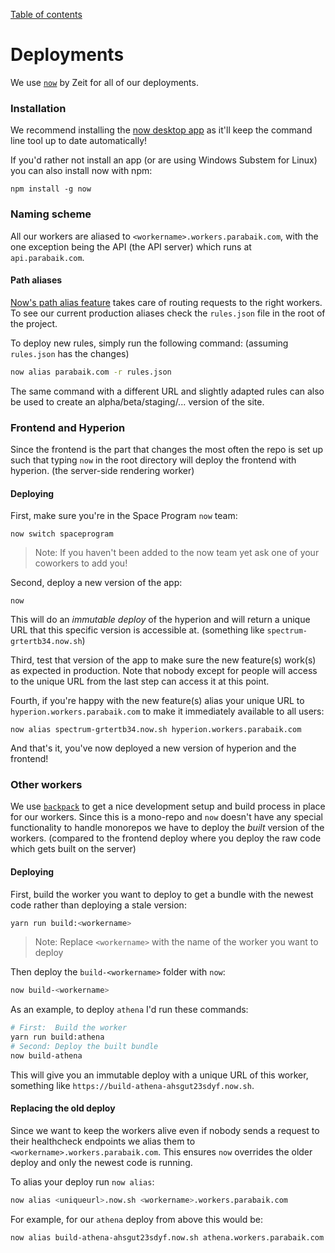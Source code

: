 [Table of contents](./readme.md)

# Deployments

We use [`now`](https://now.sh) by Zeit for all of our deployments.

### Installation

We recommend installing the [now desktop app](http://zeit.co/download) as it'll keep the command line tool up to date automatically!

If you'd rather not install an app (or are using Windows Substem for Linux) you can also install now with npm:

```
npm install -g now
```

### Naming scheme

All our workers are aliased to `<workername>.workers.parabaik.com`, with the one exception being the API (the API server) which runs at `api.parabaik.com`.

#### Path aliases

[Now's path alias feature](https://zeit.co/docs/features/path-aliases) takes care of routing requests to the right workers. To see our current production aliases check the `rules.json` file in the root of the project.

To deploy new rules, simply run the following command: (assuming `rules.json` has the changes)

```sh
now alias parabaik.com -r rules.json
```

The same command with a different URL and slightly adapted rules can also be used to create an alpha/beta/staging/... version of the site.

### Frontend and Hyperion

Since the frontend is the part that changes the most often the repo is set up such that typing `now` in the root directory will deploy the frontend with hyperion. (the server-side rendering worker)

#### Deploying

First, make sure you're in the Space Program `now` team:

```
now switch spaceprogram
```

> Note: If you haven't been added to the now team yet ask one of your coworkers to add you!

Second, deploy a new version of the app:

```
now
```

This will do an _immutable deploy_ of the hyperion and will return a unique URL that this specific version is accessible at. (something like `spectrum-grtertb34.now.sh`)

Third, test that version of the app to make sure the new feature(s) work(s) as expected in production. Note that nobody except for people will access to the unique URL from the last step can access it at this point.

Fourth, if you're happy with the new feature(s) alias your unique URL to `hyperion.workers.parabaik.com` to make it immediately available to all users:

```
now alias spectrum-grtertb34.now.sh hyperion.workers.parabaik.com
```

And that's it, you've now deployed a new version of hyperion and the frontend!

### Other workers

We use [`backpack`](https://github.com/palmerhq/backpack) to get a nice development setup and build process in place for our workers. Since this is a mono-repo and `now` doesn't have any special functionality to handle monorepos we have to deploy the _built_ version of the workers. (compared to the frontend deploy where you deploy the raw code which gets built on the server)

#### Deploying

First, build the worker you want to deploy to get a bundle with the newest code rather than deploying a stale version:

```sh
yarn run build:<workername>
```

> Note: Replace `<workername>` with the name of the worker you want to deploy

Then deploy the `build-<workername>` folder with `now`:

```sh
now build-<workername>
```

As an example, to deploy `athena` I'd run these commands:

```sh
# First:  Build the worker
yarn run build:athena
# Second: Deploy the built bundle
now build-athena
```

This will give you an immutable deploy with a unique URL of this worker, something like `https://build-athena-ahsgut23sdyf.now.sh`.

#### Replacing the old deploy

Since we want to keep the workers alive even if nobody sends a request to their healthcheck endpoints we alias them to `<workername>.workers.parabaik.com`. This ensures `now` overrides the older deploy and only the newest code is running.

To alias your deploy run `now alias`:

```sh
now alias <uniqueurl>.now.sh <workername>.workers.parabaik.com
```

For example, for our `athena` deploy from above this would be:

```sh
now alias build-athena-ahsgut23sdyf.now.sh athena.workers.parabaik.com
```
